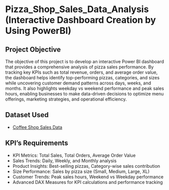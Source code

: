 # Pizza_Shop_Sales_Data_Analysis (Interactive Dashboard Creation by Using PowerBI)
## Project Objective
  The objective of this project is to develop an interactive Power BI dashboard that provides a comprehensive analysis of pizza sales performance. By tracking key KPIs such as total revenue, orders, and average order value, the dashboard helps identify top-performing pizzas, categories, and sizes while uncovering customer demand patterns across days, weeks, and months. It also highlights weekday vs weekend performance and peak sales hours, enabling businesses to make data-driven decisions to optimize menu offerings, marketing strategies, and operational efficiency.

## Dataset Used
- <a href="[https://github.com/ajith253/PowerBI_Dashboard_1/blob/main/Coffee%20Shop%20Sales.csv](https://github.com/ajith253/PowerBI_Pizza_Sales_Dashboard/blob/main/pizza_sales.csv)">Coffee Shop Sales Data</a>

## KPI’s Requirements
- KPI Metrics: Total Sales, Total Orders, Average Order Value
- Sales Trends: Daily, Weekly, and Monthly analysis
- Product Insights: Best-selling pizzas, Category-wise sales contribution
- Size Performance: Sales by pizza size (Small, Medium, Large, XL)
- Customer Trends: Peak sales hours, Weekend vs Weekday performance
- Advanced DAX Measures for KPI calculations and performance tracking
